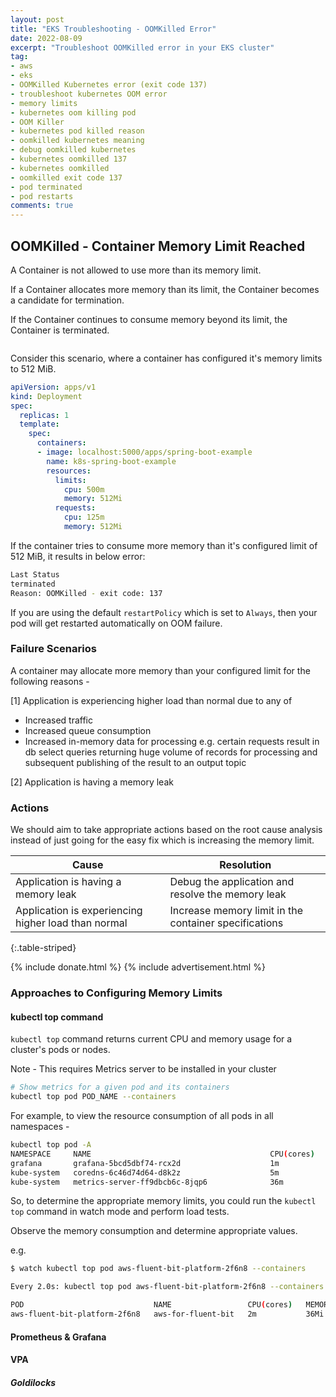 ```yaml
---
layout: post
title: "EKS Troubleshooting - OOMKilled Error"
date: 2022-08-09
excerpt: "Troubleshoot OOMKilled error in your EKS cluster"
tag:
- aws
- eks
- OOMKilled Kubernetes error (exit code 137)
- troubleshoot kubernetes OOM error
- memory limits
- kubernetes oom killing pod
- OOM Killer
- kubernetes pod killed reason
- oomkilled kubernetes meaning
- debug oomkilled kubernetes
- kubernetes oomkilled 137
- kubernetes oomkilled
- oomkilled exit code 137
- pod terminated
- pod restarts
comments: true
---
```


## OOMKilled - Container Memory Limit Reached

A Container is not allowed to use more than its memory limit.

If a Container allocates more memory than its limit, the Container becomes a candidate for termination. 

If the Container continues to consume memory beyond its limit, the Container is terminated.

<figure>
    <a href="{{ site.url }}/assets/img/2022/08/kubernetes-oom-killed-memory-limit.png">
        <picture>
            <source type="image/webp" srcset="{{ site.url }}/assets/img/2022/08/kubernetes-oom-killed-memory-limit.webp">
            <source type="image/png" srcset="{{ site.url }}/assets/img/2022/08/kubernetes-oom-killed-memory-limit.png">
            <img src="{{ site.url }}/assets/img/2022/08/kubernetes-oom-killed-memory-limit.png" alt="">
        </picture>
    </a>
</figure>

Consider this scenario, where a container has configured it's memory limits to 512 MiB.

```yaml
apiVersion: apps/v1
kind: Deployment
spec:
  replicas: 1
  template:
    spec:
      containers:
      - image: localhost:5000/apps/spring-boot-example
        name: k8s-spring-boot-example
        resources:
          limits:
            cpu: 500m
            memory: 512Mi
          requests:
            cpu: 125m
            memory: 512Mi
```

If the container tries to consume more memory than it's configured limit of 512 MiB, it results in below error:

```bash
Last Status
terminated
Reason: OOMKilled - exit code: 137
```

If you are using the default `restartPolicy` which is set to `Always`, then your pod will get restarted automatically on OOM failure.

### Failure Scenarios

A container may allocate more memory than your configured limit for the following reasons -

[1] Application is experiencing higher load than normal due to any of

- Increased traffic
- Increased queue consumption
- Increased in-memory data for processing e.g. certain requests result in db select queries returning huge volume of records for processing and subsequent publishing of the result to an output topic 

[2] Application is having a memory leak

### Actions

We should aim to take appropriate actions based on the root cause analysis instead of just going for the easy fix which is increasing the memory limit.

|Cause |Resolution |
|-- |-- |
|Application is having a memory leak |Debug the application and resolve the memory leak |
|Application is experiencing higher load than normal |Increase memory limit in the container specifications |
{:.table-striped}

{% include donate.html %}
{% include advertisement.html %}

### Approaches to Configuring Memory Limits

#### kubectl top command

`kubectl top` command returns current CPU and memory usage for a cluster's pods or nodes.

Note - This requires Metrics server to be installed in your cluster

```bash
# Show metrics for a given pod and its containers
kubectl top pod POD_NAME --containers
```

For example, to view the resource consumption of all pods in all namespaces -

```bash
kubectl top pod -A
NAMESPACE     NAME                                        CPU(cores)   MEMORY(bytes)         
grafana       grafana-5bcd5dbf74-rcx2d                    1m           22Mi            
kube-system   coredns-6c46d74d64-d8k2z                    5m           10Mi           
kube-system   metrics-server-ff9dbcb6c-8jqp6              36m          13Mi            
```

So, to determine the appropriate memory limits, you could run the `kubectl top` command in watch mode and perform load tests.

Observe the memory consumption and determine appropriate values.

e.g.

```bash
$ watch kubectl top pod aws-fluent-bit-platform-2f6n8 --containers

Every 2.0s: kubectl top pod aws-fluent-bit-platform-2f6n8 --containers                              

POD                             NAME                 CPU(cores)   MEMORY(bytes)
aws-fluent-bit-platform-2f6n8   aws-for-fluent-bit   2m           36Mi
```

#### Prometheus & Grafana

#### VPA

##### Goldilocks
